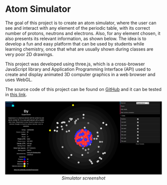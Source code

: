 # Atom Simulator

The goal of this project is to create an atom simulator, where the user can see and interact with any element of the periodic table, with its correct number of protons, neutrons and electrons. Also, for any element chosen, it also presents its relevant information, as shown below. The idea is to develop a fun and easy platform that can be used by students while learning chemistry, once that what are usually shown during classes are very poor 2D drawings.

This project was developed using three.js, which is a cross-browser JavaScript library and Application Programming Interface (API) used to create and display animated 3D computer graphics in a web browser and uses WebGL.

The source code of this project can be found on [GitHub](https://github.com/ibiscp/Atom-Simulator) and it can be tested in [this link](https://ibiscp.000webhostapp.com/atom.html). 

<p align="center">
<img src="report/images/screenshot.png" width="900"/><br>
<i>Simulator screenshot</i>
</p>
